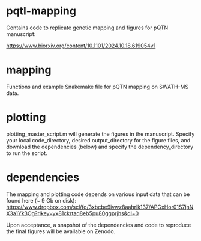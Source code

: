 # pqtl-mapping
 
 Contains code to replicate genetic mapping and figures for pQTN manuscript:

 https://www.biorxiv.org/content/10.1101/2024.10.18.619054v1

 # mapping
 Functions and example Snakemake file for pQTN mapping on SWATH-MS data.

 # plotting
 plotting_master_script.m will generate the figures in the manuscript. Specify your local code_directory, desired output_directory for the figure files, and download the dependencies (below) and specify the dependency_directory to run the script. 

 # dependencies
 The mapping and plotting code depends on various input data that can be found here (~ 9 Gb on disk): https://www.dropbox.com/scl/fo/3xbcbe9ivwz8aahrlk137/APGxHor01S7jnNX3a1Yk3Og?rlkey=yx81ckrtaq8eb5pu80ggprjhs&dl=0

 Upon acceptance, a snapshot of the dependencies and code to reproduce the final figures will be available on Zenodo.
 

 
